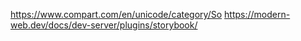 https://www.compart.com/en/unicode/category/So
https://modern-web.dev/docs/dev-server/plugins/storybook/
